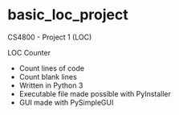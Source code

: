 # basic_loc_project
CS4800 - Project 1 (LOC)

LOC Counter
  - Count lines of code
  - Count blank lines
  - Written in Python 3
  - Executable file made possible with PyInstaller
  - GUI made with PySimpleGUI
